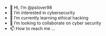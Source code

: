 - 👋 Hi, I’m @pslover98
- 👀 I’m interested in cybersecurity
- 🌱 I’m currently learning ethical hacking
- 💞️ I’m looking to collaborate on cyber security
- 📫 How to reach me ...

<!---
pslover98/pslover98 is a ✨ special ✨ repository because its `README.md` (this file) appears on your GitHub profile.
You can click the Preview link to take a look at your changes.
--->
